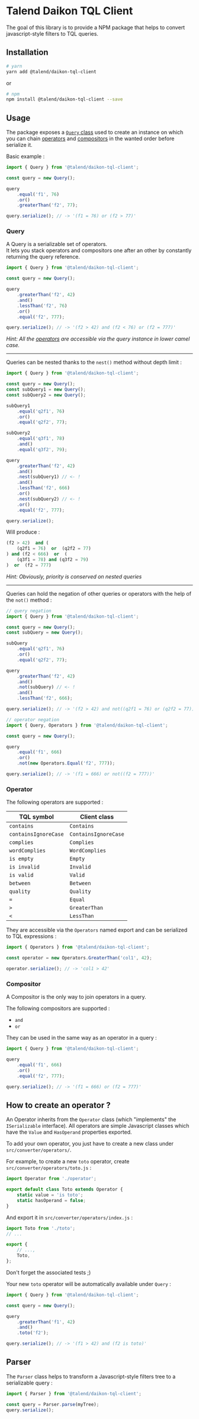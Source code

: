 # Talend Daikon TQL Client

The goal of this library is to provide a NPM package that helps to convert javascript-style filters to TQL queries.

## Installation


```bash
# yarn
yarn add @talend/daikon-tql-client
```

or

```bash
# npm
npm install @talend/daikon-tql-client --save
```

## Usage

The package exposes a [`Query` class](#queryusage) used to create an instance on which you can chain [operators](#operatorusage) and [compositors](#compositorusage) in the wanted order before serialize it.

Basic example :

```javascript
import { Query } from '@talend/daikon-tql-client';

const query = new Query();

query
	.equal('f1', 76)
	.or()
	.greaterThan('f2', 77);

query.serialize(); // -> '(f1 = 76) or (f2 > 77)'
```


### <a id="queryusage"></a>Query

A Query is a serializable set of operators.\
It lets you stack operators and compositors one after an other by constantly returning the query reference.

```javascript
import { Query } from '@talend/daikon-tql-client';

const query = new Query();

query
	.greaterThan('f2', 42)
	.and()
	.lessThan('f2', 76)
	.or()
	.equal('f2', 777);

query.serialize(); // -> '(f2 > 42) and (f2 < 76) or (f2 = 777)'
```
_Hint: All the [operators](#operatorusage) are accessible via the query instance in lower camel case._

----------

Queries can be nested thanks to the `nest()` method without depth limit :

```javascript
import { Query } from '@talend/daikon-tql-client';

const query = new Query();
const subQuery1 = new Query();
const subQuery2 = new Query();

subQuery1
	.equal('q2f1', 76)
	.or()
	.equal('q2f2', 77);

subQuery2
	.equal('q3f1', 78)
	.and()
	.equal('q3f2', 79);

query
	.greaterThan('f2', 42)
	.and()
	.nest(subQuery1) // <- !
	.and()
	.lessThan('f2', 666)
	.or()
	.nest(subQuery2) // <- !
	.or()
	.equal('f2', 777);

query.serialize();
```

Will produce :

```sql
(f2 > 42)  and (
	(q2f1 = 76)  or  (q2f2 = 77)
) and (f2 < 666)  or  (
	(q3f1 = 78) and (q3f2 = 79)
)  or  (f2 = 777)
```
_Hint: Obviously, priority is conserved on nested queries_


----------

Queries can hold the negation of other queries or operators with the help of the `not()` method :

```javascript
// query negation
import { Query } from '@talend/daikon-tql-client';

const query = new Query();
const subQuery = new Query();

subQuery
	.equal('q2f1', 76)
	.or()
	.equal('q2f2', 77);

query
	.greaterThan('f2', 42)
	.and()
	.not(subQuery) // <- !
	.and()
	.lessThan('f2', 666);

query.serialize(); // -> '(f2 > 42) and not((q2f1 = 76) or (q2f2 = 77)) and (f2 < 666)'
```

```javascript
// operator negation
import { Query, Operators } from '@talend/daikon-tql-client';

const query = new Query();

query
	.equal('f1', 666)
	.or()
	.not(new Operators.Equal('f2', 777));

query.serialize(); // -> '(f1 = 666) or not((f2 = 777))'
```


### <a id="operatorusage"></a>Operator

The following operators are supported :

TQL symbol               |Client class
-------------------------|------------------
`contains`               |`Contains`
`containsIgnoreCase`     |`ContainsIgnoreCase`
`complies`               |`Complies`
`wordComplies`           |`WordComplies`
`is empty`               |`Empty`
`is invalid`             |`Invalid`
`is valid`               |`Valid`
`between`                |`Between`
`quality`                |`Quality`
`=`                      |`Equal`
`>`                      |`GreaterThan`
`<`                      |`LessThan`

They are accessible via the `Operators` named export and can be serialized to TQL expressions :

```javascript
import { Operators } from '@talend/daikon-tql-client';

const operator = new Operators.GreaterThan('col1', 42);

operator.serialize(); // -> 'col1 > 42'
```


### <a id="compositorusage"></a>Compositor

A Compositor is the only way to join operators in a query.

The following compositors are supported :

- `and`
- `or`

They can be used in the same way as an operator in a query :

```javascript
import { Query } from '@talend/daikon-tql-client';

query
	.equal('f1', 666)
	.or()
	.equal('f2', 777);

query.serialize(); // -> '(f1 = 666) or (f2 = 777)'
```


## How to create an operator ?

An Operator inherits from the `Operator` class (which "implements" the `ISerializable` interface). All operators are simple Javascript classes which have the `Value` and `HasOperand` properties exported.

To add your own operator, you just have to create a new class under `src/converter/operators/`.

For example, to create a new `toto` operator, create `src/converter/operators/toto.js` :

```javascript
import Operator from './operator';

export default class Toto extends Operator {
	static value = 'is toto';
	static hasOperand = false;
}
```

And export it in `src/converter/operators/index.js` :

```javascript
import Toto from './toto';
// ...

export {
	// ...,
	Toto,
};
```

Don't forget the associated tests ;)

Your new `toto` operator will be automatically available under `Query` :

```javascript
import { Query } from '@talend/daikon-tql-client';

const query = new Query();

query
	.greaterThan('f1', 42)
	.and()
	.toto('f2');

query.serialize(); // -> '(f1 > 42) and (f2 is toto)'
```


## Parser

The `Parser` class helps to transform a Javascript-style filters tree to a serializable query :

```javascript
import { Parser } from '@talend/daikon-tql-client';

const query = Parser.parse(myTree);
query.serialize();
```
